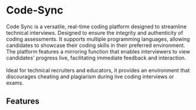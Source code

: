 # Code-Sync

Code Sync is a versatile, real-time coding platform designed to streamline technical interviews. Designed to ensure the integrity and authenticity of coding assessments.
It supports multiple programming languages, allowing candidates to showcase their coding skills in their preferred environment. The platform features a mirroring function that enables interviewers to view candidates' progress live, facilitating immediate feedback and interaction.
<br>
<br>
Ideal for technical recruiters and educators, it provides an environment that discourages cheating and plagiarism during live coding interviews or exams.

## Features


